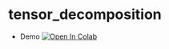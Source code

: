 # tensor_decomposition

- Demo [![Open In Colab](https://colab.research.google.com/assets/colab-badge.svg)](https://colab.research.google.com/github/shadialameddin/tensor_decomposition/tensor_decomposition_test.ipynb)
